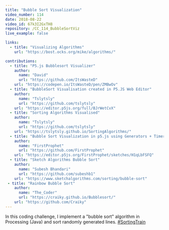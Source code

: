 ```yaml
---
title: "Bubble Sort Visualization"
video_number: 114
date: 2018-08-22
video_id: 67k3I2GxTH8
repository: /CC_114_BubbleSortViz
live_example: false

links:
  - title: "Visualizing Algorithms"
    url: "https://bost.ocks.org/mike/algorithms/"

contributions:
  - title: "P5.js Bubblesort Visualizer"
    author:
      name: "David"
      url: "https://github.com/ItsWasteD"
    url: "https://codepen.io/ItsWasteD/pen/ZMBwOv"
  - title: "BubbleSort Visualisation created in P5.JS Web Editor"
    author:
      name: "Tslytsly"
      url: "https://github.com/tslytsly"
    url: "https://editor.p5js.org/full/BJrWetCvX"
  - title: "Sorting Algorithms Visualised"
    author:
      name: "Tslytsly"
      url: "https://github.com/tslytsly"
    url: "https://tslytsly.github.io/SortingAlgorithms/"
  - title: "Bubble Sort Visualization in p5.js using Generators + Timer"
    author:
      name: "FirstProphet"
      url: "https://github.com/FirstProphet"
    url: "https://editor.p5js.org/FirstProphet/sketches/H1qLbFSFQ"
  - title: "Sketch Algorithms Bubble Sort"
    author:
      name: "Subesh Bhandari"
      url: "https://github.com/subeshb1"
    url: "https://www.sketchalgorithms.com/sorting/bubble-sort"
 - title: "Rainbow Bubble Sort"
    author:
      name: "The_Coder"
      url: "https://craiky.github.io/Bubblesort/"
    url: "https://github.com/Craiky"
---
```


In this coding challenge, I implement a "bubble sort" algorithm in Processing (Java) and sort randomly generated lines. [#SortingTrain](https://twitter.com/hashtag/SortingTrain)
